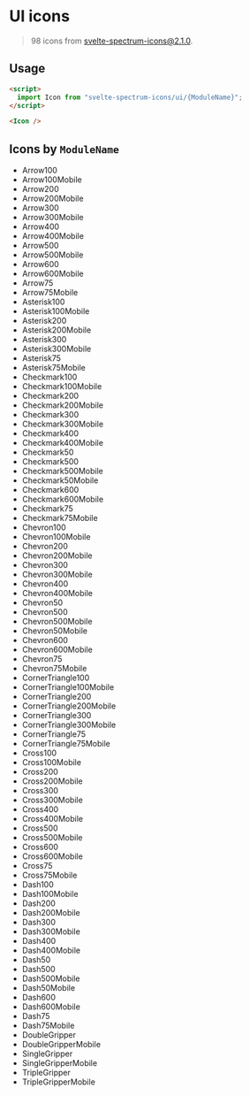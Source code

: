 # UI icons

> 98 icons from svelte-spectrum-icons@2.1.0.

## Usage

```html
<script>
  import Icon from "svelte-spectrum-icons/ui/{ModuleName}";
</script>

<Icon />
```

## Icons by `ModuleName`

- Arrow100
- Arrow100Mobile
- Arrow200
- Arrow200Mobile
- Arrow300
- Arrow300Mobile
- Arrow400
- Arrow400Mobile
- Arrow500
- Arrow500Mobile
- Arrow600
- Arrow600Mobile
- Arrow75
- Arrow75Mobile
- Asterisk100
- Asterisk100Mobile
- Asterisk200
- Asterisk200Mobile
- Asterisk300
- Asterisk300Mobile
- Asterisk75
- Asterisk75Mobile
- Checkmark100
- Checkmark100Mobile
- Checkmark200
- Checkmark200Mobile
- Checkmark300
- Checkmark300Mobile
- Checkmark400
- Checkmark400Mobile
- Checkmark50
- Checkmark500
- Checkmark500Mobile
- Checkmark50Mobile
- Checkmark600
- Checkmark600Mobile
- Checkmark75
- Checkmark75Mobile
- Chevron100
- Chevron100Mobile
- Chevron200
- Chevron200Mobile
- Chevron300
- Chevron300Mobile
- Chevron400
- Chevron400Mobile
- Chevron50
- Chevron500
- Chevron500Mobile
- Chevron50Mobile
- Chevron600
- Chevron600Mobile
- Chevron75
- Chevron75Mobile
- CornerTriangle100
- CornerTriangle100Mobile
- CornerTriangle200
- CornerTriangle200Mobile
- CornerTriangle300
- CornerTriangle300Mobile
- CornerTriangle75
- CornerTriangle75Mobile
- Cross100
- Cross100Mobile
- Cross200
- Cross200Mobile
- Cross300
- Cross300Mobile
- Cross400
- Cross400Mobile
- Cross500
- Cross500Mobile
- Cross600
- Cross600Mobile
- Cross75
- Cross75Mobile
- Dash100
- Dash100Mobile
- Dash200
- Dash200Mobile
- Dash300
- Dash300Mobile
- Dash400
- Dash400Mobile
- Dash50
- Dash500
- Dash500Mobile
- Dash50Mobile
- Dash600
- Dash600Mobile
- Dash75
- Dash75Mobile
- DoubleGripper
- DoubleGripperMobile
- SingleGripper
- SingleGripperMobile
- TripleGripper
- TripleGripperMobile

